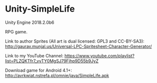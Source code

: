 # Unity-SimpleLife
Unity Engine 2018.2.0b6

RPG game.

Link to author Sprites (All art is dual licensed: GPL3 and CC-BY-SA3):
 http://gaurav.munjal.us/Universal-LPC-Spritesheet-Character-Generator/

Link to my YouTube Channel:
 https://www.youtube.com/playlist?list=PLZQKTfr7_vvTY0MgSJ79Fihp9D55b9JyZ

Download game for Android 4.1+:
 http://avrkwiat.nstrefa.pl/omnie/java/SimpleLife.apk
